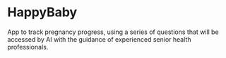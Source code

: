 # HappyBaby
App to track pregnancy progress, using a series of questions that will be accessed by AI with the guidance of experienced senior health professionals.
